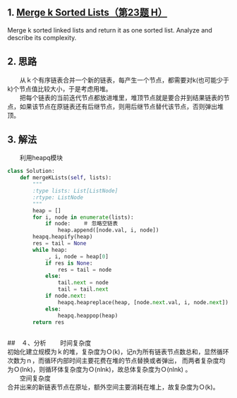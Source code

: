 ## 1. [Merge k Sorted Lists（第23题 H）](https://leetcode.com/problems/merge-k-sorted-lists/description/)

Merge k sorted linked lists and return it as one sorted list. Analyze and describe its complexity.

## 2. 思路
　　从ｋ个有序链表合并一个新的链表，每产生一个节点，都需要对k(也可能少于k)个节点值比较大小，于是考虑用堆。<br>
　　把每个链表的当前迭代节点都放进堆里，堆顶节点就是要合并到结果链表的节点，如果该节点在原链表还有后继节点，则用后继节点替代该节点，否则弹出堆顶。


## 3. 解法
　　利用heapq模块
```python
class Solution:
    def mergeKLists(self, lists):
        """
        :type lists: List[ListNode]
        :rtype: ListNode
        """
        heap = []
        for i, node in enumerate(lists):
            if node:    ＃ 忽略空链表
                heap.append([node.val, i, node])
        heapq.heapify(heap)
        res = tail = None
        while heap:
            _, i, node = heap[0]
            if res is None:
                res = tail = node
            else:
                tail.next = node
                tail = tail.next
            if node.next:     
                heapq.heapreplace(heap, [node.next.val, i, node.next])
            else:
                heapq.heappop(heap)
        return res
        
```

##　４、分析
　　时间复杂度<br>
初始化建立规模为ｋ的堆，复杂度为Ｏ(k)，记n为所有链表节点数总和，显然循环次数为ｎ，而循环内部时间主要花费在堆的节点替换或者弹出，
而两者复杂度均为Ｏ(lnk)，则循环体复杂度为Ｏ(nlnk)，故总体复杂度为Ｏ(nlnk) 。<br>
　　空间复杂度<br>
合并出来的新链表节点在原址，额外空间主要消耗在堆上，故复杂度为Ｏ(k)。

